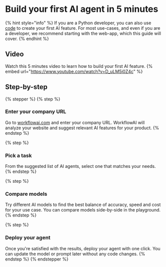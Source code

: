 # Build your first AI agent in 5 minutes

{% hint style="info" %}
If you are a Python developer, you can also use [code](/docs/sdk/python/get-started.md) to create your first AI feature. For most use-cases, and even if you are a developer, we recommend starting with the web-app, which this guide will cover.
{% endhint %}

## Video
Watch this 5 minutes video to learn how to build your first AI feature.
{% embed url="https://www.youtube.com/watch?v=D_uLM5i0Z4c" %}

## Step-by-step

{% stepper %}
{% step %}
### Enter your company URL
Go to [workflowai.com](https://workflowai.com) and enter your company URL. WorkflowAI will analyze your website and suggest relevant AI features for your product.
{% endstep %}

{% step %}
### Pick a task
From the suggested list of AI agents, select one that matches your needs.
{% endstep %}

{% step %}
### Compare models
Try different AI models to find the best balance of accuracy, speed and cost for your use case. You can compare models side-by-side in the playground.
{% endstep %}

{% step %}
### Deploy your agent
Once you're satisfied with the results, deploy your agent with one click. You can update the model or prompt later without any code changes.
{% endstep %}
{% endstepper %}
